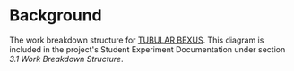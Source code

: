 # Background
The work breakdown structure for [TUBULAR BEXUS](https://rexusbexus.github.io/tubular/). This diagram is included in the project's Student Experiment Documentation under section _3.1 Work Breakdown Structure_.
